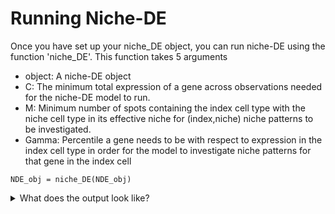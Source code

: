 # Running Niche-DE
Once you have set up your niche_DE object, you can run niche-DE using the function 'niche_DE'. This function takes 5 arguments
+ object: A niche-DE object
+ C: The minimum total expression of a gene across observations needed for the niche-DE model to run.  
+ M: Minimum number of spots containing the index cell type with the niche cell type in its effective niche for (index,niche) niche patterns to be investigated. 
+ Gamma: Percentile a gene needs to be with respect to expression in the index cell type in order for the model to investigate niche patterns for that gene in the index cell
```{r,warning = F}
NDE_obj = niche_DE(NDE_obj)
```

<details>
  <summary>What does the output look like?</summary>
 After running niche-DE, the 'niche-DE' slot in your niche-DE object will be populated. It will be a list with length equal to the length of sigma. Each item of the list contains a sublist with 4 items.\
+ T-stat: An array of dimension #cell types by #cell types by #genes. Index (i,j,k) represents the T_statistic corresponding to the hypothesis test of testing whether gene k is an (index cell type i, niche cell type j) niche gene. \
+ Beta: An array of dimension #cell types by #cell types by #genes. Index (i,j,k) represents the beta coefficient corresponding to the niche effect of niche cell type j on index cell type i for gene k.\
+ var-cov: An array of dimension (#cell types) squared by (#cell types) squared by #genes. The matrix corresponding to indices (:,:,k) gives the variance covariance matrix of the beta coefficients of the nicheDE model for gene k.\
+ log-lik: A vector of length #genes. Index k gives the log-likelihood of the nicheDE model for gene k.\
Note that each item in the niche-DE list is named based on an element of sigma and the T-stat,beta,var-cov,log-lik items for that list are based on an effective niche calculated using a kernel bandwidth equal to that element of sigma.

 </details>
